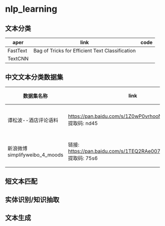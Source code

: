 # nlp_learning

## 文本分类
 


| aper | link | code |  
| ----- | ----- | ----- | 
| FastText | Bag of Tricks for Efficient Text Classification | 
| TextCNN | |  | 




## 中文文本分类数据集


| 数据集名称 | link | 类型 |   
| ----- | ----- | ----- |  
| 谭松波--酒店评论语料 | https://pan.baidu.com/s/1Z0wP0vrhooNyx9uhE70MSw 提取码: nd45  |  文本分类 |  
| 新浪微博 simplifyweibo_4_moods | 链接: https://pan.baidu.com/s/1TEQ2RAe007VhH6_3RpQPlA 提取码: 75s6 | 情感分析 |  


## 短文本匹配



## 实体识别/知识抽取




## 文本生成
